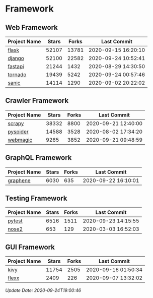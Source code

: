 # Framework

## Web Framework

| Project Name | Stars | Forks | Last Commit |
| ------------ | ----- | ----- | ----------- |
| [flask](https://github.com/pallets/flask) | 52107 | 13781 | 2020-09-15 16:20:10 |
| [django](https://github.com/django/django) | 52100 | 22582 | 2020-09-24 10:52:41 |
| [fastapi](https://github.com/tiangolo/fastapi) | 21244 | 1432 | 2020-08-29 14:30:50 |
| [tornado](https://github.com/tornadoweb/tornado) | 19439 | 5242 | 2020-09-24 00:57:46 |
| [sanic](https://github.com/huge-success/sanic) | 14114 | 1290 | 2020-09-02 20:22:02 |

## Crawler Framework

| Project Name | Stars | Forks | Last Commit |
| ------------ | ----- | ----- | ----------- |
| [scrapy](https://github.com/scrapy/scrapy) | 38332 | 8800 | 2020-09-21 12:40:00 |
| [pyspider](https://github.com/binux/pyspider) | 14588 | 3528 | 2020-08-02 17:34:20 |
| [webmagic](https://github.com/code4craft/webmagic) | 9265 | 3852 | 2020-09-21 09:48:59 |

## GraphQL Framework

| Project Name | Stars | Forks | Last Commit |
| ------------ | ----- | ----- | ----------- |
| [graphene](https://github.com/graphql-python/graphene) | 6030 | 635 | 2020-09-22 16:10:01 |

## Testing Framework

| Project Name | Stars | Forks | Last Commit |
| ------------ | ----- | ----- | ----------- |
| [pytest](https://github.com/pytest-dev/pytest) | 6516 | 1511 | 2020-09-23 14:15:55 |
| [nose2](https://github.com/nose-devs/nose2) | 653 | 129 | 2020-03-03 16:52:03 |

## GUI Framework

| Project Name | Stars | Forks | Last Commit |
| ------------ | ----- | ----- | ----------- |
| [kivy](https://github.com/kivy/kivy) | 11754 | 2505 | 2020-09-16 01:50:34 |
| [flexx](https://github.com/flexxui/flexx) | 2409 | 226 | 2020-09-07 13:32:02 |

*Update Date: 2020-09-24T19:00:46*
